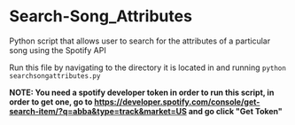# Search-Song_Attributes
Python script that allows user to search for the attributes of a particular song using the Spotify API


Run this file by navigating to the directory it is located in and running `python searchsongattributes.py`

**NOTE: You need a spotify developer token in order to run this script, in order to get one, go to https://developer.spotify.com/console/get-search-item/?q=abba&type=track&market=US and go click "Get Token"**
